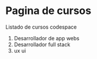 # Pagina de cursos
Listado de cursos codespace
1. Desarrollador de app webs
2. Desarrollador full stack
3. ux ui
